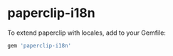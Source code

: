 # paperclip-i18n

To extend paperclip with locales, add to your Gemfile:

```ruby
gem 'paperclip-i18n'
```
